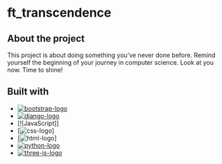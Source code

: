 # ft_transcendence

## About the project
This project is about doing something you’ve never done before.
Remind yourself the beginning of your journey in computer science.
Look at you now. Time to shine!

## Built with
* [![bootstrap-logo]][bootstrap-url] 
* [![django-logo]][django-url] 
* [![JavaScript]]
* [![css-logo]]
* [![html-logo]]
* [![python-logo]][python-url]
* [![three-js-logo]][three-js-url]







[bootstrap-logo]: https://img.shields.io/badge/Bootstrap-563d7c?style=flat&logo=bootstrap&logoColor=white
[bootstrap-url]: https://getbootstrap.com
[django-logo]: https://img.shields.io/badge/Django-092E20?style=flat&logo=django&logoColor=white
[django-url]: https://www.djangoproject.com/
[js-logo]: https://img.shields.io/badge/JavaScript-F7DF1E?style=flat&logo=javascript&logoColor=black
<!-- [js-url]:  -->
[css-logo]: https://img.shields.io/badge/CSS-1572B6?style=flat&logo=css3&logoColor=white
<!-- [css-url]:  -->
[html-logo]: https://img.shields.io/badge/HTML-E34F26?style=flat&logo=html5&logoColor=white
[python-logo]: https://img.shields.io/badge/Python-3776AB?style=flat&logo=python&logoColor=white
[python-url]: https://www.python.org/
[three-js-logo]: https://img.shields.io/badge/Three.js-black?style=flat&logo=three.js&logoColor=white
[three-js-url]: https://threejs.org/